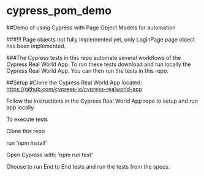 # cypress_pom_demo
##Demo of using Cypress with Page Object Models for automation

###!!! Page objects not fully implemented yet, only LoginPage page object has been implemented.

###The Cypress tests in this repo automate several workflows of the Cypress Real World App.  To run these tests download and run locally the Cypress Real World App.  You can then run the tests in this repo.


##Setup
#Clone the Cypress Real World App located: https://github.com/cypress-io/cypress-realworld-app

Follow the instructions in the Cypress Real World App repo to setup and run app locally.

To execute tests

Clone this repo

run 'npm install'

Open Cypress with: 'npm run test'

Choose to run End to End tests and run the tests from the specs.

